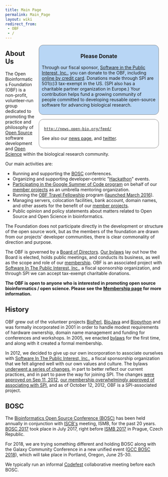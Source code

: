 ```yaml
---
title: Main Page
permalink: Main_Page
layout: wiki
redirect_from:
 - OBF
 - /
---
```


<div style="float:right;">
<div style="width:26em; background-color: rgb(184,214,245); border: 1px solid grey; border-radius: 1em; margin: 0em 1em 0em 1em; padding: 0.6em;">

<span style="font-size: larger">

<center>

**Please Donate**

</center>

</span>

Through our fiscal sponsor, [Software in the Public Interest,
Inc.](http://spi-inc.org/donations), you can donate to the OBF,
including [online by credit
card](https://co.clickandpledge.com/advanced/default.aspx?wid=66788#).
Donations made through SPI are 501(c)3 tax-exempt in the US. (SPI also
has a charitable partner organization in Europe.) Your contribution
helps fund a growing community of people committed to developing
reusable open-source software for advancing biological research.

</div>
<div style="width:26em; background-color: white; border: 1px solid grey; border-radius: 1em; margin: 1em 1em 0em 1em; padding: 0.6em;">

` `<rss max="5" item-max-length="150" templatename="Rss-feed">[`http://news.open-bio.org/feed/`](http://news.open-bio.org/feed/)</rss>

See also our [news page](News "wikilink"), and
[twitter](http://twitter.com/obf_news).

</div>
</div>

## About Us

The Open Bioinformatics Foundation (OBF) is a non-profit, volunteer-run
group dedicated to promoting the practice and philosophy of [Open
Source](wp:open_source "wikilink") software development and [Open
Science](wp:Open_science "wikilink") within the biological research
community.

Our main activities are:

- Running and supporting the [BOSC](BOSC "wikilink") conferences.
- Organizing and supporting developer-centric
  "[Hackathon](Hackathon "wikilink")" events.
- [ Participating in the Google Summer of Code
  program](Google_Summer_of_Code "wikilink") on behalf of our [ member
  projects](Projects "wikilink") as an umbrella mentoring organization.
- Running the [OBF Travel
  Fellowship](https://github.com/OBF/obf-docs/blob/master/Travel_fellowships.md)
  program ([launched March
  2016](http://news.open-bio.org/2016/03/01/obf-travel-fellowship-program/)).
- Managing servers, colocation facilities, bank account, domain names,
  and other assets for the benefit of our [ member
  projects](Projects "wikilink").
- Public opinion and policy statements about matters related to Open
  Source and Open Science in bioinformatics.

The Foundation does not participate directly in the development or
structure of the open source work, but as the members of the foundation
are drawn from our projects' developer communities, there is clear
commonality of direction and purpose.

The OBF is governed by a [Board of Directors](Board "wikilink"). [Our
bylaws](media:OBF-Bylaws.pdf "wikilink") lay out how the Board is
elected, holds public meetings, and conducts its business, as well as
the scope and role of our [membership](membership "wikilink"). OBF is an
associated project with [Software In The Public Interest,
Inc.](http://spi-inc.org/), a fiscal sponsorship organization, and
through SPI we can accept tax-exempt charitable donations.

**The OBF is open to anyone who is interested in promoting open source
bioinformatics / open science. Please see the [Membership
page](Open_Bioinformatics_Foundation:Membership_application "wikilink")
for more information.**

## History

OBF grew out of the volunteer projects [BioPerl](BioPerl "wikilink"),
[BioJava](BioJava "wikilink") and [Biopython](Biopython "wikilink") and
was formally incorporated in 2001 in order to handle modest requirements
of hardware ownership, domain name management and funding for
conferences and workshops. In 2005, we enacted [
bylaws](:File:OBF-Bylaws.pdf "wikilink") for the first time, and along
with it created a formal membership.

In 2012, we decided to give up our own incorporation to associate
ourselves with [Software In The Public Interest,
Inc.](http://spi-inc.org/), a fiscal sponsorship organization that we
felt aligned well with our own values and culture. The bylaws [underwent
a series of changes](https://github.com/OBF/obf-docs/pull/8), in part to
better reflect our current practices, and in part to pave the way for
joining SPI. The changes [ were approved on Sep 11,
2012](Minutes:2012_Sep_ConfCall "wikilink"), [our membership
overwhelmingly approved of associating with
SPI](http://vote.heliosvoting.org/helios/e/OBFjoiningSPI), and as of
October 12, 2012, OBF is a SPI-associated project.

## BOSC

The [Bioinformatics Open Source Conference (BOSC)](BOSC "wikilink") has
been held annually in conjunction with [ISCB's](http://www.iscb.org)
meeting, ISMB, for the past 20 years. [BOSC 2017](BOSC_2017 "wikilink")
took place in July 2017, right before [ISMB
2017](https://www.iscb.org/ismbeccb2017) in Prague, Czech Republic.

For 2018, we are trying something different and holding BOSC along with
the Galaxy Community Conference in a new unified event ([GCC BOSC
2018](https://gccbosc2018.sched.com/)), which will take place in
Portland, Oregon, June 25-30.

We typically run an informal [Codefest](Codefest "wikilink")
collaborative meeting before each BOSC.
